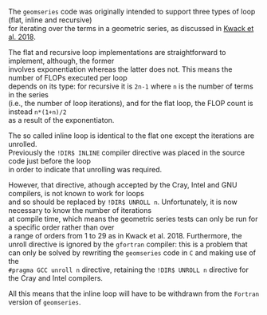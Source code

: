 The `geomseries` code was originally intended to support three types of loop (flat, inline and recursive)<br>
for iterating over the terms in a geometric series, as discussed in [Kwack et al. 2018](https://bluewaters.ncsa.illinois.edu/liferay-content/document-library/content/BWsymposium_2018_CrayPAT_based_Roofline_Analysis_v02.pdf).

The flat and recursive loop implementations are straightforward to implement, although, the former<br>
involves exponentiation whereas the latter does not. This means the number of FLOPs executed per loop<br>
depends on its type: for recursive it is `2n-1` where `n` is the number of terms in the series<br>
(i.e., the number of loop iterations), and for the flat loop, the FLOP count is instead `n*(1+n)/2`<br>
as a result of the exponentiaton.

The so called inline loop is identical to the flat one except the iterations are unrolled.<br>
Previously the `!DIR$ INLINE` compiler directive was placed in the source code just before the loop<br>
in order to indicate that unrolling was required.

However, that directive, athough accepted by the Cray, Intel and GNU compilers, is not known to work for loops<br>
and so should be replaced by `!DIR$ UNROLL n`. Unfortunately, it is now necessary to know the number of iterations<br>
at compile time, which means the geometric series tests can only be run for a specific order rather than over<br>
a range of orders from 1 to 29 as in Kwack et al. 2018. Furthermore, the unroll directive is ignored by the `gfortran`
compiler: this is a problem that can only be solved by rewriting the `geomseries` code in `C` and making use of the<br>
`#pragma GCC unroll n` directive, retaining the `!DIR$ UNROLL n` directive for the Cray and Intel compilers.

All this means that the inline loop will have to be withdrawn from the `Fortran` version of `geomseries`.
